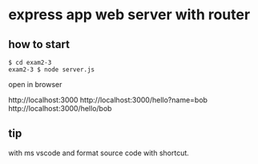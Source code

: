 # express app web server with router

## how to start

```
$ cd exam2-3
exam2-3 $ node server.js
```

open in browser

http://localhost:3000
http://localhost:3000/hello?name=bob
http://localhost:3000/hello/bob

## tip

with ms vscode and format source code with shortcut.

